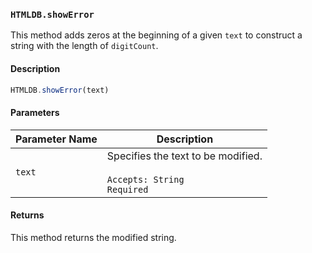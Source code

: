 ### `HTMLDB.showError`

This method adds zeros at the beginning of a given `text` to construct a string with the length of `digitCount`.

#### Description

```javascript
HTMLDB.showError(text)
```

#### Parameters

| Parameter Name             | Description                               |
| -------------------------- | ----------------------------------------- |
| `text` | Specifies the text to be modified.<br><br>`Accepts: String`<br>`Required` |

#### Returns

This method returns the modified string.